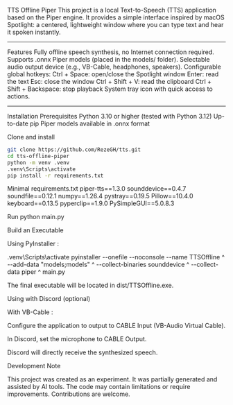 TTS Offline Piper
This project is a local Text-to-Speech (TTS) application based on the Piper engine.
It provides a simple interface inspired by macOS Spotlight: a centered, lightweight window where you can type text and hear it spoken instantly.

---

Features
Fully offline speech synthesis, no Internet connection required.
Supports .onnx Piper models (placed in the models/ folder).
Selectable audio output device (e.g., VB-Cable, headphones, speakers).
Configurable global hotkeys:
Ctrl + Space: open/close the Spotlight window
Enter: read the text
Esc: close the window
Ctrl + Shift + V: read the clipboard
Ctrl + Shift + Backspace: stop playback
System tray icon with quick access to actions.

---

Installation
Prerequisites
Python 3.10 or higher (tested with Python 3.12)
Up-to-date pip
Piper models available in .onnx format

Clone and install
```bash
git clone https://github.com/RezeGH/tts.git
cd tts-offline-piper
python -m venv .venv
.venv\Scripts\activate
pip install -r requirements.txt
```

Minimal requirements.txt
piper-tts==1.3.0
sounddevice==0.4.7
soundfile==0.12.1
numpy==1.26.4
pystray==0.19.5
Pillow==10.4.0
keyboard==0.13.5
pyperclip==1.9.0
PySimpleGUI==5.0.8.3

Run
python main.py

Build an Executable

Using PyInstaller
:

.venv\Scripts\activate
pyinstaller --onefile --noconsole --name TTSOffline ^
  --add-data "models;models" ^
  --collect-binaries sounddevice ^
  --collect-data piper ^
  main.py


The final executable will be located in dist/TTSOffline.exe.

Using with Discord (optional)

With VB-Cable
:

Configure the application to output to CABLE Input (VB-Audio Virtual Cable).

In Discord, set the microphone to CABLE Output.

Discord will directly receive the synthesized speech.

Development Note

This project was created as an experiment.
It was partially generated and assisted by AI tools.
The code may contain limitations or require improvements. Contributions are welcome.
